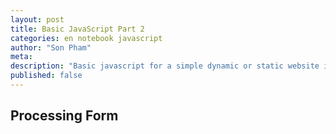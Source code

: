 ```yaml
---
layout: post
title: Basic JavaScript Part 2
categories: en notebook javascript
author: "Son Pham"
meta: 
description: "Basic javascript for a simple dynamic or static website including submitting form"
published: false
---
```


## Processing Form



